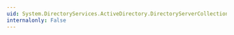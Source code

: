 ```yaml
---
uid: System.DirectoryServices.ActiveDirectory.DirectoryServerCollection.Item(System.Int32)
internalonly: False
---
```

